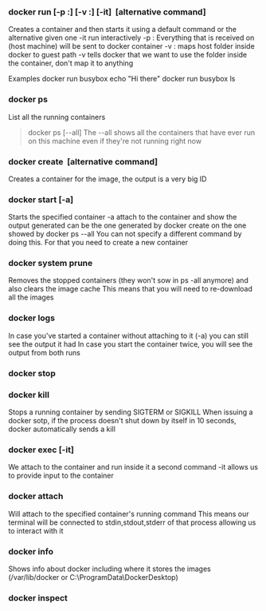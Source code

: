 
### docker run [-p <src port>:<dst port>] [-v <host path>:<guest path>] [-it] <image name> [alternative command]
Creates a container and then starts it using a default command or the alternative given one
-it run interactively
-p <src port>:<dst port> Everything that is received on <src port> (host machine) will be sent to <dst port> docker container
-v <host path>:<guest path> maps host folder inside docker to guest path
-v <guest path> tells docker that we want to use the folder inside the container, don't map it to anything

Examples
docker run busybox echo "Hi there"
docker run busybox ls


### docker ps
List all the running containers
> docker ps [--all]
The --all shows all the containers that have ever run on this machine even if they're not running right now

### docker create <image name> [alternative command]
Creates a container for the image, the output is a very big ID

### docker start [-a] <ID>
Starts the specified container 
-a attach to the container and show the output generated
<ID> can be the one generated by docker create on the one showed by docker ps --all
You can not specify a different command by doing this. For that you need to create a new container

### docker system prune
Removes the stopped containers (they won't sow in ps -all anymore) and also clears the image cache
This means that you will need to re-download all the images 

### docker logs <ID>
In case you've started a container without attaching to it (-a) you can still see the output it had
In case you start the container twice, you will see the output from both runs

### docker stop <ID>
### docker kill <ID>
Stops a running container by sending SIGTERM or SIGKILL
When issuing a docker sotp, if the process doesn't shut down by itself in 10 seconds, docker automatically sends a kill

### docker exec [-it] <ID> <command>
We attach to the container and run inside it a second command
-it allows us to provide input to the container

### docker attach <ID>
Will attach to the specified container's running command
This means our terminal will be connected to stdin,stdout,stderr of that process allowing us to interact with it

### docker info
Shows info about docker including where it stores the images (/var/lib/docker or C:\ProgramData\DockerDesktop)

### docker inspect <IMG ID>
